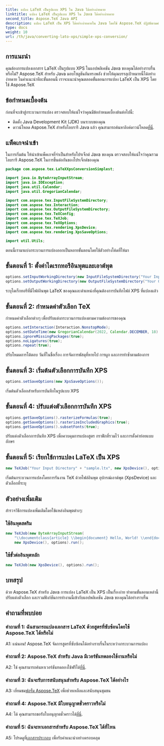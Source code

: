 ```yaml
---
title: แปลง LaTeX เป็นรูปแบบ XPS ใน Java ได้อย่างง่ายดาย
linktitle: แปลง LaTeX เป็นรูปแบบ XPS ใน Java ได้อย่างง่ายดาย
second_title: Aspose.TeX Java API
description: แปลง LaTeX เป็น XPS ได้อย่างง่ายดายใน Java โดยใช้ Aspose.TeX ปฏิบัติตามคำแนะนำทีละขั้นตอนของเราเพื่อการบูรณาการที่ราบรื่น
type: docs
weight: 10
url: /th/java/converting-lato-xps/simple-xps-conversion/
---
```

## การแนะนำ

คุณต้องการแปลงเอกสาร LaTeX เป็นรูปแบบ XPS ในแอปพลิเคชัน Java ของคุณได้อย่างราบรื่นหรือไม่? Aspose.TeX สำหรับ Java มอบโซลูชันอันทรงพลัง ช่วยให้คุณบรรลุเป้าหมายนี้ได้อย่างง่ายดาย ในคำแนะนำทีละขั้นตอนนี้ เราจะแนะนำคุณตลอดขั้นตอนการแปลง LaTeX เป็น XPS โดยใช้ Aspose.TeX

## ข้อกำหนดเบื้องต้น

ก่อนที่จะเข้าสู่กระบวนการแปลง ตรวจสอบให้แน่ใจว่าคุณมีข้อกำหนดเบื้องต้นต่อไปนี้:

- ติดตั้ง Java Development Kit (JDK) บนระบบของคุณ
-  ดาวน์โหลด Aspose.TeX สำหรับไลบรารี Java แล้ว คุณสามารถค้นหาลิงค์ดาวน์โหลด[ที่นี่](https://releases.aspose.com/tex/java/).

## แพ็คเกจนำเข้า

ในการเริ่มต้น ให้นำเข้าแพ็คเกจที่จำเป็นสำหรับโปรเจ็กต์ Java ของคุณ ตรวจสอบให้แน่ใจว่าคุณรวมไลบรารี Aspose.TeX ในการขึ้นต่อกันของโปรเจ็กต์ของคุณ

```java
package com.aspose.tex.LaTeXXpsConversionSimplest;

import java.io.ByteArrayInputStream;
import java.io.IOException;
import java.util.Calendar;
import java.util.GregorianCalendar;

import com.aspose.tex.InputFileSystemDirectory;
import com.aspose.tex.Interaction;
import com.aspose.tex.OutputFileSystemDirectory;
import com.aspose.tex.TeXConfig;
import com.aspose.tex.TeXJob;
import com.aspose.tex.TeXOptions;
import com.aspose.tex.rendering.XpsDevice;
import com.aspose.tex.rendering.XpsSaveOptions;

import util.Utils;
```

ตอนนี้เรามาแบ่งกระบวนการแปลงออกเป็นหลายขั้นตอนโดยใช้ตัวอย่างโค้ดที่ให้มา

## ขั้นตอนที่ 1: ตั้งค่าไดเรกทอรีอินพุตและเอาต์พุต

```java
options.setInputWorkingDirectory(new InputFileSystemDirectory("Your Input Directory"));
options.setOutputWorkingDirectory(new OutputFileSystemDirectory("Your Output Directory"));
```

ระบุไดเร็กทอรีที่มีไฟล์อินพุต LaTeX ของคุณและตำแหน่งที่คุณต้องการบันทึกไฟล์ XPS ที่แปลงแล้ว

## ขั้นตอนที่ 2: กำหนดค่าตัวเลือก TeX

กำหนดค่าตัวเลือกต่างๆ เพื่อปรับแต่งกระบวนการแปลงตามความต้องการของคุณ

```java
options.setInteraction(Interaction.NonstopMode);
options.setDateTime(new GregorianCalendar(2022, Calendar.DECEMBER, 18).getTime());
options.ignoreMissingPackages(true);
options.noLigatures(true);
options.repeat(true);
```

ปรับโหมดการโต้ตอบ วันที่ในชื่อเรื่อง การจัดการพัสดุที่หายไป การผูก และการทำซ้ำตามต้องการ

## ขั้นตอนที่ 3: เริ่มต้นตัวเลือกการบันทึก XPS

```java
options.setSaveOptions(new XpsSaveOptions());
```

เริ่มต้นตัวเลือกสำหรับการบันทึกในรูปแบบ XPS

## ขั้นตอนที่ 4: ปรับแต่งตัวเลือกการบันทึก XPS

```java
options.getSaveOptions().rasterizeFormulas(true);
options.getSaveOptions().rasterizeIncludedGraphics(true);
options.getSaveOptions().subsetFonts(true);
```

ปรับแต่งตัวเลือกการบันทึก XPS เพื่อควบคุมการแปลงสูตร กราฟิกที่รวมไว้ และการตั้งค่าย่อยแบบอักษร

## ขั้นตอนที่ 5: เรียกใช้การแปลง LaTeX เป็น XPS

```java
new TeXJob("Your Input Directory" + "sample.ltx", new XpsDevice(), options).run();
```

เริ่มต้นกระบวนการแปลงโดยการรันงาน TeX ด้วยไฟล์อินพุต อุปกรณ์เอาต์พุต (XpsDevice) และตัวเลือกที่ระบุ

## ตัวอย่างเพิ่มเติม

สำรวจวิธีการแปลงเพิ่มเติมโดยใช้แหล่งอินพุตต่างๆ:

### ใช้อินพุตสตรีม

```java
new TeXJob(new ByteArrayInputStream(
    "\\documentclass{article} \\begin{document} Hello, World! \\end{document}".getBytes("ASCII")),
    new XpsDevice(), options).run();
```

### ใช้ขั้วต่ออินพุตหลัก

```java
new TeXJob(new XpsDevice(), options).run();
```

## บทสรุป

ด้วย Aspose.TeX สำหรับ Java การแปลง LaTeX เป็น XPS เป็นเรื่องง่าย ทำตามขั้นตอนเหล่านี้ ปรับแต่งตัวเลือก และรวมฟังก์ชันการทำงานนี้เข้ากับแอปพลิเคชัน Java ของคุณได้อย่างราบรื่น

## คำถามที่พบบ่อย

### คำถามที่ 1: ฉันสามารถแปลงเอกสาร LaTeX ด้วยสูตรที่ซับซ้อนโดยใช้ Aspose.TeX ได้หรือไม่

A1: แน่นอน! Aspose.TeX จัดการสูตรที่ซับซ้อนได้อย่างราบรื่นในระหว่างกระบวนการแปลง

### คำถามที่ 2: Aspose.TeX สำหรับ Java มีเวอร์ชันทดลองใช้งานหรือไม่

 A2: ใช่ คุณสามารถค้นหาเวอร์ชันทดลองใช้ฟรีได้[ที่นี่](https://releases.aspose.com/).

### คำถามที่ 3: ฉันจะรับการสนับสนุนสำหรับ Aspose.TeX ได้อย่างไร

 A3: เยี่ยมชม[ฟอรั่ม Aspose.TeX](https://forum.aspose.com/c/tex/47) เพื่อช่วยเหลือและสนับสนุนชุมชน

### คำถามที่ 4: Aspose.TeX มีใบอนุญาตชั่วคราวหรือไม่

 A4: ได้ คุณสามารถขอรับใบอนุญาตชั่วคราวได้[ที่นี่](https://purchase.aspose.com/temporary-license/).

### คำถามที่ 5: ฉันจะหาเอกสารสำหรับ Aspose.TeX ได้ที่ไหน

 A5: โปรดดูที่[เอกสารประกอบ](https://reference.aspose.com/tex/java/) เพื่อรับคำแนะนำอย่างครอบคลุม